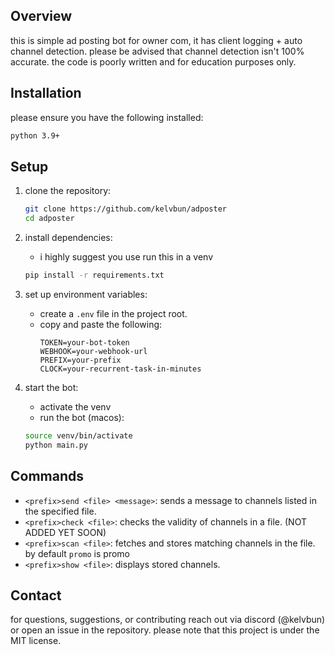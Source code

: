 ## Overview
this is simple ad posting bot for owner com, it has client logging + auto channel detection. please be advised that channel detection isn't 100% accurate. the code is poorly written and for education purposes only. 

## Installation
please ensure you have the following installed:
```sh
python 3.9+
```

## Setup
1. clone the repository:
   ```sh
   git clone https://github.com/kelvbun/adposter
   cd adposter
   ```
2. install dependencies:
   - i highly suggest you use run this in a venv
   ```sh
   pip install -r requirements.txt
   ```
3. set up environment variables:
   - create a `.env` file in the project root.
   - copy and paste the following:
     ```
     TOKEN=your-bot-token
     WEBHOOK=your-webhook-url
     PREFIX=your-prefix
     CLOCK=your-recurrent-task-in-minutes
     ```

4. start the bot:
   - activate the venv 
   - run the bot (macos): 
   ```sh
   source venv/bin/activate 
   python main.py
   ```

## Commands
- `<prefix>send <file> <message>`: sends a message to channels listed in the specified file.
- `<prefix>check <file>`: checks the validity of channels in a file. (NOT ADDED YET SOON)
- `<prefix>scan <file>`: fetches and stores matching channels in the file. by default `promo` is promo
- `<prefix>show <file>`: displays stored channels.

## Contact
for questions, suggestions, or contributing reach out via discord (@kelvbun) or open an issue in the repository. please note that this project is under the MIT license.
